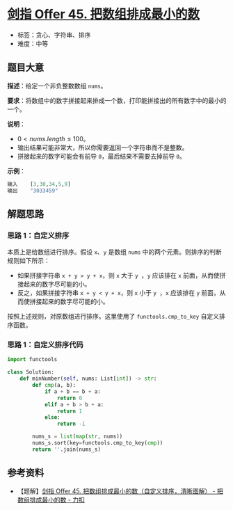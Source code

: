 # [剑指 Offer 45. 把数组排成最小的数](https://leetcode.cn/problems/ba-shu-zu-pai-cheng-zui-xiao-de-shu-lcof/)

- 标签：贪心、字符串、排序
- 难度：中等

## 题目大意

**描述**：给定一个非负整数数组 `nums`。

**要求**：将数组中的数字拼接起来排成一个数，打印能拼接出的所有数字中的最小的一个。

**说明**：

- $0 < nums.length \le 100$。
- 输出结果可能非常大，所以你需要返回一个字符串而不是整数。
- 拼接起来的数字可能会有前导 `0`，最后结果不需要去掉前导 `0`。

**示例**：

```Python
输入    [3,30,34,5,9]
输出    "3033459"
```

## 解题思路

### 思路 1：自定义排序

本质上是给数组进行排序。假设 `x`、`y` 是数组 `nums` 中的两个元素。则排序的判断规则如下所示：

- 如果拼接字符串 `x + y > y + x`，则 `x` 大于 `y `，`y` 应该排在 `x` 前面，从而使拼接起来的数字尽可能的小。
- 反之，如果拼接字符串 `x + y < y + x`，则 `x` 小于 `y `，`x` 应该排在 `y` 前面，从而使拼接起来的数字尽可能的小。

按照上述规则，对原数组进行排序。这里使用了 `functools.cmp_to_key` 自定义排序函数。

### 思路 1：自定义排序代码

```Python
import functools

class Solution:
    def minNumber(self, nums: List[int]) -> str:
        def cmp(a, b):
            if a + b == b + a:
                return 0
            elif a + b > b + a:
                return 1
            else:
                return -1

        nums_s = list(map(str, nums))
        nums_s.sort(key=functools.cmp_to_key(cmp))
        return ''.join(nums_s)
```

## 参考资料

- 【题解】[剑指 Offer 45. 把数组排成最小的数（自定义排序，清晰图解） - 把数组排成最小的数 - 力扣](https://leetcode.cn/problems/ba-shu-zu-pai-cheng-zui-xiao-de-shu-lcof/solution/mian-shi-ti-45-ba-shu-zu-pai-cheng-zui-xiao-de-s-4/)
